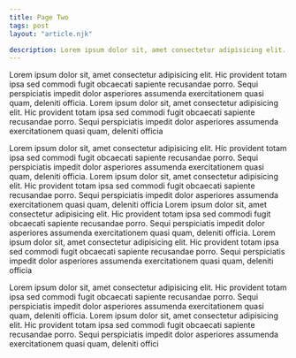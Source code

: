 ```yaml
---
title: Page Two
tags: post
layout: "article.njk"

description: Lorem ipsum dolor sit, amet consectetur adipisicing elit. Hic provident totam ipsa sed commodi fugit obcaecati sapiente recusandae porro. 
---
```


  Lorem ipsum dolor sit, amet consectetur adipisicing elit. Hic provident totam ipsa sed commodi fugit obcaecati sapiente recusandae porro. Sequi perspiciatis impedit dolor asperiores assumenda exercitationem quasi quam, deleniti officia. Lorem ipsum dolor sit, amet consectetur adipisicing elit. Hic provident totam ipsa sed commodi fugit obcaecati sapiente recusandae porro. Sequi perspiciatis impedit dolor asperiores assumenda exercitationem quasi quam, deleniti officia

  Lorem ipsum dolor sit, amet consectetur adipisicing elit. Hic provident totam ipsa sed commodi fugit obcaecati sapiente recusandae porro. Sequi perspiciatis impedit dolor asperiores assumenda exercitationem quasi quam, deleniti officia. Lorem ipsum dolor sit, amet consectetur adipisicing elit. Hic provident totam ipsa sed commodi fugit obcaecati sapiente recusandae porro. Sequi perspiciatis impedit dolor asperiores assumenda exercitationem quasi quam, deleniti officia
  Lorem ipsum dolor sit, amet consectetur adipisicing elit. Hic provident totam ipsa sed commodi fugit obcaecati sapiente recusandae porro. Sequi perspiciatis impedit dolor asperiores assumenda exercitationem quasi quam, deleniti officia. Lorem ipsum dolor sit, amet consectetur adipisicing elit. Hic provident totam ipsa sed commodi fugit obcaecati sapiente recusandae porro. Sequi perspiciatis impedit dolor asperiores assumenda exercitationem quasi quam, deleniti officia

  Lorem ipsum dolor sit, amet consectetur adipisicing elit. Hic provident totam ipsa sed commodi fugit obcaecati sapiente recusandae porro. Sequi perspiciatis impedit dolor asperiores assumenda exercitationem quasi quam, deleniti officia. Lorem ipsum dolor sit, amet consectetur adipisicing elit. Hic provident totam ipsa sed commodi fugit obcaecati sapiente recusandae porro. Sequi perspiciatis impedit dolor asperiores assumenda exercitationem quasi quam, deleniti offici
